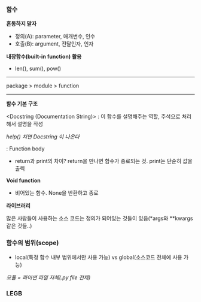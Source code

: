 ### 함수

**혼동하지 말자**

* 정의(A): parameter, 매개변수, 인수
* 호출(B): argument, 전달인자, 인자



**내장함수(built-in function) 활용**

* len(), sum(), pow()



*********

package > module > function

*******

**함수 기본 구조**

<keyword> <name> <parameters>

<Docstring (Documentation String)> : 이 함수를 설명해주는 역할, 주석으로 처리해서 설명을 작성

*help(<name>) 치면 Docstring 이 나온다*

<return> : Function body



* return과 print의 차이? return을 만나면 함수가 종료되는 것. print는 단순히 값을 출력



**Void function**

* 비어있는 함수. None을 반환하고 종료



**라이브러리**

많은 사람들이 사용하는 소스 코드는 정의가 되어있는 것들이 있음(*args와 **kwargs 같은 것들..)



### 함수의 범위(scope)

* local(특정 함수 내부 범위에서만 사용 가능) vs global(소스코드 전체에 사용 가능)



*모듈 = 파이썬 파일 자체(.py file 전체)*



### LEGB







